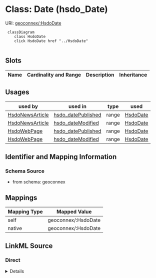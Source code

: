 

# Class: Date (hsdo_Date)



URI: [geoconnex/:HsdoDate](geoconnex/:HsdoDate)






```mermaid
 classDiagram
    class HsdoDate
    click HsdoDate href "../HsdoDate"
      
```




<!-- no inheritance hierarchy -->


## Slots

| Name | Cardinality and Range | Description | Inheritance |
| ---  | --- | --- | --- |





## Usages

| used by | used in | type | used |
| ---  | --- | --- | --- |
| [HsdoNewsArticle](../classes/HsdoNewsArticle.md) | [hsdo_datePublished](../slots/hsdo_datePublished.md) | range | [HsdoDate](../classes/HsdoDate.md) |
| [HsdoNewsArticle](../classes/HsdoNewsArticle.md) | [hsdo_dateModified](../slots/hsdo_dateModified.md) | range | [HsdoDate](../classes/HsdoDate.md) |
| [HsdoWebPage](../classes/HsdoWebPage.md) | [hsdo_datePublished](../slots/hsdo_datePublished.md) | range | [HsdoDate](../classes/HsdoDate.md) |
| [HsdoWebPage](../classes/HsdoWebPage.md) | [hsdo_dateModified](../slots/hsdo_dateModified.md) | range | [HsdoDate](../classes/HsdoDate.md) |






## Identifier and Mapping Information







### Schema Source


* from schema: geoconnex




## Mappings

| Mapping Type | Mapped Value |
| ---  | ---  |
| self | geoconnex/:HsdoDate |
| native | geoconnex/:HsdoDate |







## LinkML Source

<!-- TODO: investigate https://stackoverflow.com/questions/37606292/how-to-create-tabbed-code-blocks-in-mkdocs-or-sphinx -->

### Direct

<details>
```yaml
name: hsdo_Date
title: Date
from_schema: geoconnex
rank: 1000

```
</details>

### Induced

<details>
```yaml
name: hsdo_Date
title: Date
from_schema: geoconnex
rank: 1000

```
</details>